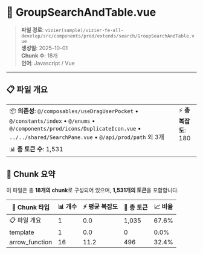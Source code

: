 # 📄 GroupSearchAndTable.vue

> **파일 경로**: `vizier(sample)/vizier-fe-all-develop/src/components/prod/extends/search/GroupSearchAndTable.vue`  
> **생성일**: 2025-10-01  
> **Chunk 수**: 18개  
> **언어**: Javascript / Vue
---


## 📋 파일 개요

| | |
|--|--|
| 📦 **의존성**: `@/composables/useDragUserPocket` • `@/constants/index` • `@/enums` • `@/components/prod/icons/DuplicateIcon.vue` • `../../shared/SearchPane.vue` • `@/api/prod/path` 외 3개 | ⚡ **총 복잡도**: 180 |
| 📊 **총 토큰 수**: 1,531 |  |






## 🧩 Chunk 요약

이 파일은 총 **18개의 chunk**로 구성되어 있으며, **1,531개의 토큰**을 포함합니다.

| 🧩 Chunk 타입 | 📊 개수 | ⚡ 평균 복잡도 | 📝 총 토큰 | 📈 비율 |
|---------------|--------|-------------|----------|--------|
| 📋 파일 개요 | 1 | 0.0 | 1,035 | 67.6% |
| template | 1 | 0.0 | 0 | 0.0% |
| arrow_function | 16 | 11.2 | 496 | 32.4% |

